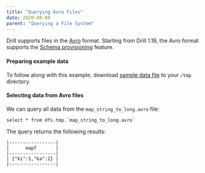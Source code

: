```yaml
---
title: "Querying Avro Files"
date: 2020-08-08
parent: "Querying a File System"
---
```


Drill supports files in the [Avro](https://avro.apache.org/) format.
Starting from Drill 1.18, the Avro format supports the [Schema provisioning]({{site.baseurl}}/docs/create-or-replace-schema/#usage-notes) feature.

#### Preparing example data

To follow along with this example, download [sample data file](https://github.com/apache/drill/blob/master/exec/java-exec/src/test/resources/avro/map_string_to_long.avro)
 to your `/tmp` directory.

#### Selecting data from Avro files

We can query all data from the `map_string_to_long.avro` file:

```
select * from dfs.tmp.`map_string_to_long.avro`
```

The query returns the following results:

```
|-----------------|
|      mapf       |
|-----------------|
| {"ki":1,"ka":2} |
|-----------------|
```